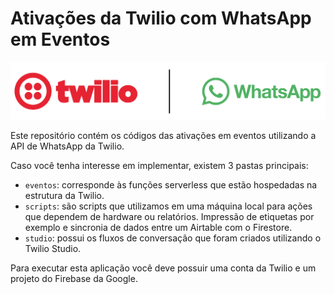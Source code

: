 # Ativações da Twilio com WhatsApp em Eventos

![Marcas da Twilio e WhatsApp](./eventos/assets/images/powered.png)

Este repositório contém os códigos das ativações em eventos utilizando a API de WhatsApp da Twilio.

Caso você tenha interesse em implementar, existem 3 pastas principais:
* `eventos`: corresponde às funções serverless que estão hospedadas na estrutura da Twilio.
* `scripts`: são scripts que utilizamos em uma máquina local para ações que dependem de hardware ou relatórios. Impressão de etiquetas por exemplo e sincronia de dados entre um Airtable com o Firestore.
* `studio`: possui os fluxos de conversação que foram criados utilizando o Twilio Studio.


Para executar esta aplicação você deve possuir uma conta da Twilio e um projeto do Firebase da Google.
